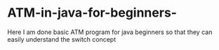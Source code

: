 # ATM-in-java-for-beginners-
Here I am done basic ATM program for java beginners so that they can easily understand the switch concept
